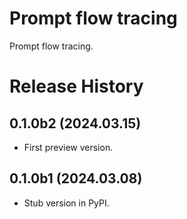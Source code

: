 # Prompt flow tracing

Prompt flow tracing.

# Release History

## 0.1.0b2 (2024.03.15)

- First preview version.

## 0.1.0b1 (2024.03.08)

- Stub version in PyPI.
